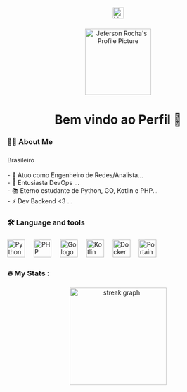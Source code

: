 ###

<div align="center">
  <a href="https://www.linkedin.com/in/jeferson-rocha-1b494b1b5" target="_blank">
    <img src="https://img.shields.io/static/v1?message=LinkedIn&logo=linkedin&label=&color=0077B5&logoColor=white&labelColor=&style=for-the-badge" height="25" alt="LinkedIn logo"  />
  </a>
</div>

###

<div align="center">
  <img src="https://github.com/jefersonrocha-py.png" height="150" alt="Jeferson Rocha's Profile Picture" />
</div>

###

<h1 align="center"> Bem vindo ao Perfil 👋</h1>

###

<h3 align="left">👩‍💻  About Me</h3>

###

<p align="left">
  Brasileiro<br><br>
  - 🔭  Atuo como Engenheiro de Redes/Analista...<br> 
  - 🐋  Entusiasta DevOps ...<br>
  - 📚  Eterno estudante de Python, GO, Kotlin e PHP...<br>
  - ⚡ Dev Backend <3 ...
</p>

###

<h3 align="left">🛠 Language and tools</h3>

###

<div align="left">
  <!-- Linguagens e ferramentas de desenvolvimento -->
  <img src="https://cdn.jsdelivr.net/gh/devicons/devicon/icons/python/python-original.svg" height="40" alt="Python logo" />
  <img width="12" />
  <img src="https://cdn.jsdelivr.net/gh/devicons/devicon/icons/php/php-original.svg" height="40" alt="PHP logo" />
  <img width="12" />
  <img src="https://cdn.jsdelivr.net/gh/devicons/devicon/icons/go/go-original-wordmark.svg" height="40" alt="Go logo" />
  <img width="12" />
  <img src="https://cdn.jsdelivr.net/gh/devicons/devicon/icons/kotlin/kotlin-original.svg" height="40" alt="Kotlin logo" />
  <img width="12" />
  <img src="https://cdn.jsdelivr.net/gh/devicons/devicon/icons/docker/docker-plain-wordmark.svg" height="40" alt="Docker logo" />
  <img width="12" />
  <img src="https://cdn.jsdelivr.net/gh/devicons/devicon/icons/portainer/portainer-original.svg" height="40" alt="Portainer logo" />
</div>


###

<h3 align="left">🔥 My Stats :</h3>

###

<div align="center">
  <img src="https://streak-stats.demolab.com?user=jefersonrocha-py&locale=en&mode=daily&theme=dark&hide_border=false&border_radius=5&order=3" height="220" alt="streak graph" />
</div>


##
